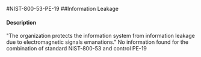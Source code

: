#NIST-800-53-PE-19
##Information Leakage
#### Description
"The organization protects the information system from information leakage due to electromagnetic signals emanations."
No information found for the combination of standard NIST-800-53 and control PE-19
